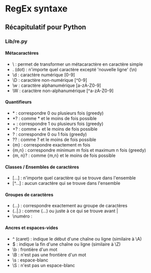 # RegEx syntaxe

## Récapitulatif pour Python

### Lib/re.py

#### Métacaractères

- \ : permet de transformer un métacaractère en caractère simple
- . (dot) : n'importe quel caractère excepté 'nouvelle ligne' (\n)
- \d : caractère numérique [0-9]
- \D : caractère non-numérique [^0-9]
- \w : caractère alphanumérique [a-zA-Z0-9]
- \W : caractère non-alphanumérique [^a-zA-Z0-9]

#### Quantifieurs
- \* : correspondre 0 ou plusieurs fois (greedy)
- *? : comme \* et le moins de fois possible
- \+ : correspondre 1 ou plusieurs fois (greedy)
- +? : comme + et le moins de fois possible
- ? : correspondre 0 ou 1 fois (greedy)
- ?? : comme ? et le moins de fois possible
- {m} : correspondre exactement m fois
- {m,n} : correspondre minimum m fois et maximum n fois (greedy)
- {m, n}? : comme {m,n} et le moins de fois possible

#### Classes / Ensembles de caractères
- [...] : n'importe quel caractère qui se trouve dans l'ensemble
- [^...] : aucun caractère qui se trouve dans l'ensemble

#### Groupes de caractères
- (...) : correspondre exactement au groupe de caractères
- (..|.) : comme (...) ou juste à ce qui se trouve avant |
- \numéro :

#### Ancres et espaces-vides
- ^ (caret) : indique le début d'une chaîne ou ligne (similaire à \A)
- $ : indique la fin d'une chaîne ou ligne (similaire à \Z)
- \b : frontière d'un mot
- \B : n'est pas une frontière d'un mot
- \s : espace-blanc
- \S : n'est pas un espace-blanc
